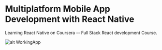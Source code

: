 # Multiplatform Mobile App Development with React Native
Learning React Native on Coursera -- Full Stack React development Course.




![alt WorkingApp](/App.gif)
